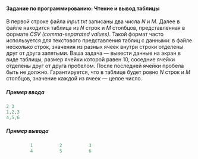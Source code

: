 #### Задание по программированию: Чтение и вывод таблицы #### 

В первой строке файла *input.txt* записаны два числа *N* и *M*.
Далее в файле находится таблица из *N* строк и *M* столбцов,
представленная в формате *CSV (comma-separated values)*.
Такой формат часто используется для текстового представления таблиц с данными:
в файле несколько строк,
значения из разных ячеек внутри строки отделены друг от друга запятыми.
Ваша задача — вывести данные на экран в виде таблицы,
размер ячейки которой равен 10,
соседние ячейки отделены друг от друга пробелом.
После последней ячейки пробела быть не должно.
Гарантируется, что в таблице будет ровно *N* строк и *M* столбцов,
значение каждой из ячеек — целое число.

##### Пример ввода #####
```objectivec
2 3
1,2,3
4,5,6
```

##### Пример вывода #####
```objectivec
         1          2          3
         4          5          6
```
